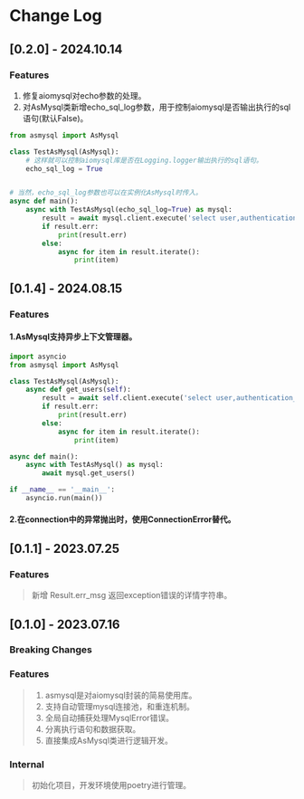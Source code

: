 # Change Log

## [0.2.0] - 2024.10.14

### Features

1. 修复aiomysql对echo参数的处理。
2. 对AsMysql类新增echo_sql_log参数，用于控制aiomysql是否输出执行的sql语句(默认False)。

```python
from asmysql import AsMysql

class TestAsMysql(AsMysql):
    # 这样就可以控制aiomysql库是否在Logging.logger输出执行的sql语句。
    echo_sql_log = True


# 当然，echo_sql_log参数也可以在实例化AsMysql时传入。
async def main():
    async with TestAsMysql(echo_sql_log=True) as mysql:
        result = await mysql.client.execute('select user,authentication_string,host from mysql.user')
        if result.err:
            print(result.err)
        else:
            async for item in result.iterate():
                print(item)
```

## [0.1.4] - 2024.08.15

### Features

#### 1.AsMysql支持异步上下文管理器。

```python
import asyncio
from asmysql import AsMysql

class TestAsMysql(AsMysql):
    async def get_users(self):
        result = await self.client.execute('select user,authentication_string,host from mysql.user')
        if result.err:
            print(result.err)
        else:
            async for item in result.iterate():
                print(item)

async def main():
    async with TestAsMysql() as mysql:
        await mysql.get_users()

if __name__ == '__main__':
    asyncio.run(main())
```

#### 2.在connection中的异常抛出时，使用ConnectionError替代。

## [0.1.1] - 2023.07.25

### Features

> 新增 Result.err_msg 返回exception错误的详情字符串。

## [0.1.0] - 2023.07.16

### Breaking Changes

### Features

> 1. asmysql是对aiomysql封装的简易使用库。
> 2. 支持自动管理mysql连接池，和重连机制。
> 3. 全局自动捕获处理MysqlError错误。
> 4. 分离执行语句和数据获取。
> 5. 直接集成AsMysql类进行逻辑开发。

### Internal

> 初始化项目，开发环境使用poetry进行管理。
